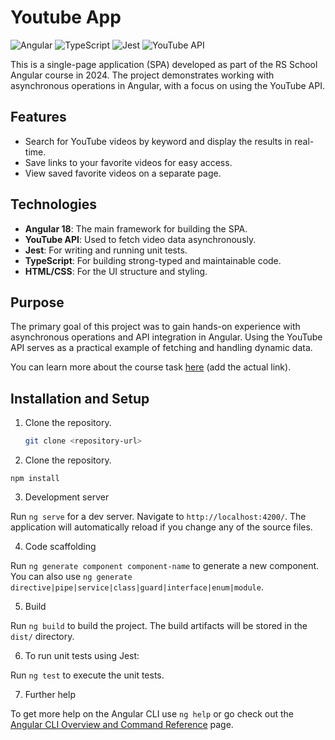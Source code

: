 # Youtube App

![Angular](https://img.shields.io/badge/Angular-18-red?style=flat-square&logo=angular)
![TypeScript](https://img.shields.io/badge/TypeScript-4.0-blue?style=flat-square&logo=typescript)
![Jest](https://img.shields.io/badge/Jest-27-brightgreen?style=flat-square&logo=jest)
![YouTube API](https://img.shields.io/badge/YouTube%20API-v3-red?style=flat-square&logo=youtube)

This is a single-page application (SPA) developed as part of the RS School Angular course in 2024. The project demonstrates working with asynchronous operations in Angular, with a focus on using the YouTube API.

## Features

- Search for YouTube videos by keyword and display the results in real-time.
- Save links to your favorite videos for easy access.
- View saved favorite videos on a separate page.

## Technologies

- **Angular 18**: The main framework for building the SPA.
- **YouTube API**: Used to fetch video data asynchronously.
- **Jest**: For writing and running unit tests.
- **TypeScript**: For building strong-typed and maintainable code.
- **HTML/CSS**: For the UI structure and styling.

## Purpose

The primary goal of this project was to gain hands-on experience with asynchronous operations and API integration in Angular. Using the YouTube API serves as a practical example of fetching and handling dynamic data.

You can learn more about the course task [here](#) (add the actual link).

## Installation and Setup

1. Clone the repository.
   ```bash
   git clone <repository-url>
   ```
2. Clone the repository.

```
npm install
```

3.  Development server

Run `ng serve` for a dev server. Navigate to `http://localhost:4200/`. The application will automatically reload if you change any of the source files.

4. Code scaffolding

Run `ng generate component component-name` to generate a new component. You can also use `ng generate directive|pipe|service|class|guard|interface|enum|module`.

5. Build

Run `ng build` to build the project. The build artifacts will be stored in the `dist/` directory.

6. To run unit tests using Jest:

Run `ng test` to execute the unit tests.

7. Further help

To get more help on the Angular CLI use `ng help` or go check out the [Angular CLI Overview and Command Reference](https://angular.dev/tools/cli) page.
